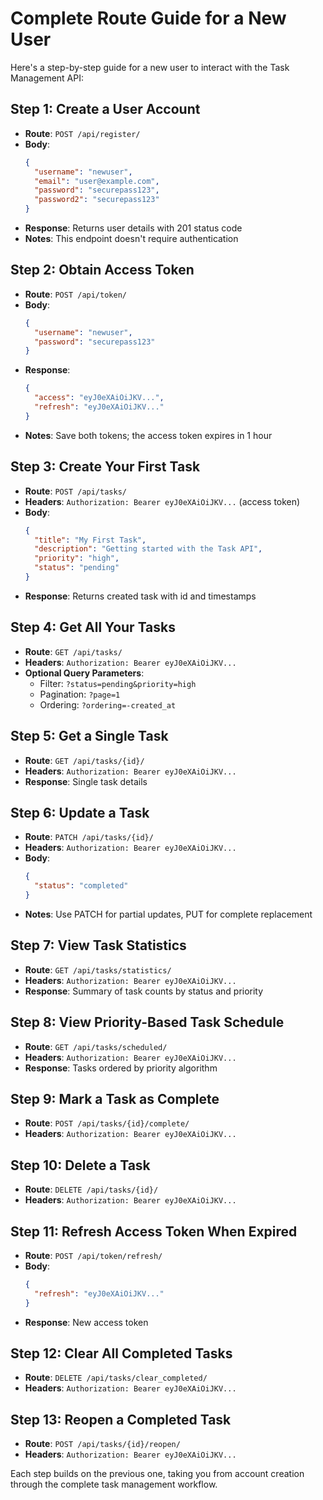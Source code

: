 # Complete Route Guide for a New User

Here's a step-by-step guide for a new user to interact with the Task Management API:

## Step 1: Create a User Account
- **Route**: `POST /api/register/`
- **Body**:
  ```json
  {
    "username": "newuser",
    "email": "user@example.com", 
    "password": "securepass123",
    "password2": "securepass123"
  }
  ```
- **Response**: Returns user details with 201 status code
- **Notes**: This endpoint doesn't require authentication

## Step 2: Obtain Access Token
- **Route**: `POST /api/token/`
- **Body**:
  ```json
  {
    "username": "newuser",
    "password": "securepass123"
  }
  ```
- **Response**:
  ```json
  {
    "access": "eyJ0eXAiOiJKV...",
    "refresh": "eyJ0eXAiOiJKV..."
  }
  ```
- **Notes**: Save both tokens; the access token expires in 1 hour

## Step 3: Create Your First Task
- **Route**: `POST /api/tasks/`
- **Headers**: `Authorization: Bearer eyJ0eXAiOiJKV...` (access token)
- **Body**:
  ```json
  {
    "title": "My First Task",
    "description": "Getting started with the Task API",
    "priority": "high",
    "status": "pending"
  }
  ```
- **Response**: Returns created task with id and timestamps

## Step 4: Get All Your Tasks
- **Route**: `GET /api/tasks/`
- **Headers**: `Authorization: Bearer eyJ0eXAiOiJKV...`
- **Optional Query Parameters**:
  - Filter: `?status=pending&priority=high`
  - Pagination: `?page=1`
  - Ordering: `?ordering=-created_at`

## Step 5: Get a Single Task
- **Route**: `GET /api/tasks/{id}/`
- **Headers**: `Authorization: Bearer eyJ0eXAiOiJKV...`
- **Response**: Single task details

## Step 6: Update a Task
- **Route**: `PATCH /api/tasks/{id}/`
- **Headers**: `Authorization: Bearer eyJ0eXAiOiJKV...`
- **Body**:
  ```json
  {
    "status": "completed"
  }
  ```
- **Notes**: Use PATCH for partial updates, PUT for complete replacement

## Step 7: View Task Statistics
- **Route**: `GET /api/tasks/statistics/`
- **Headers**: `Authorization: Bearer eyJ0eXAiOiJKV...`
- **Response**: Summary of task counts by status and priority

## Step 8: View Priority-Based Task Schedule
- **Route**: `GET /api/tasks/scheduled/`
- **Headers**: `Authorization: Bearer eyJ0eXAiOiJKV...`
- **Response**: Tasks ordered by priority algorithm

## Step 9: Mark a Task as Complete
- **Route**: `POST /api/tasks/{id}/complete/`
- **Headers**: `Authorization: Bearer eyJ0eXAiOiJKV...`

## Step 10: Delete a Task
- **Route**: `DELETE /api/tasks/{id}/`
- **Headers**: `Authorization: Bearer eyJ0eXAiOiJKV...`

## Step 11: Refresh Access Token When Expired
- **Route**: `POST /api/token/refresh/`
- **Body**:
  ```json
  {
    "refresh": "eyJ0eXAiOiJKV..."
  }
  ```
- **Response**: New access token

## Step 12: Clear All Completed Tasks
- **Route**: `DELETE /api/tasks/clear_completed/`
- **Headers**: `Authorization: Bearer eyJ0eXAiOiJKV...`

## Step 13: Reopen a Completed Task
- **Route**: `POST /api/tasks/{id}/reopen/`
- **Headers**: `Authorization: Bearer eyJ0eXAiOiJKV...`

Each step builds on the previous one, taking you from account creation through the complete task management workflow.